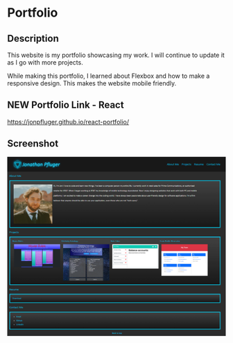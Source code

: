 # Portfolio

## Description

This website is my portfolio showcasing my work. I will continue to update it as I go with more projects.

While making this portfolio, I learned about Flexbox and how to make a responsive design. This makes the website mobile friendly.

## NEW Portfolio Link - React

https://jonpfluger.github.io/react-portfolio/


## Screenshot

![Screenshot of my portfolio](Assets/images/screenshot.png)